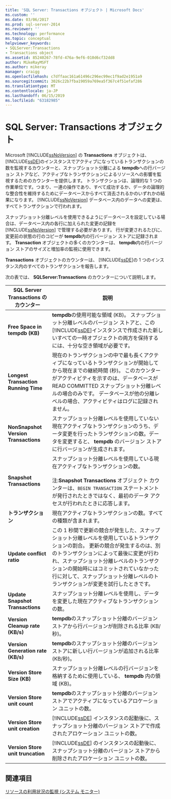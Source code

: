 ```yaml
---
title: 'SQL Server: Transactions オブジェクト | Microsoft Docs'
ms.custom: ''
ms.date: 03/06/2017
ms.prod: sql-server-2014
ms.reviewer: ''
ms.technology: performance
ms.topic: conceptual
helpviewer_keywords:
- SQLServer:Transactions
- Transactions object
ms.assetid: 85240267-78fd-476a-9ef6-010d6cf32dd8
author: MikeRayMSFT
ms.author: mikeray
manager: craigg
ms.openlocfilehash: c7dffaac161a61496c296ec99ec1f9ad2e1951a9
ms.sourcegitcommit: 3026c22b7fba19059a769ea5f367c4f51efaf286
ms.translationtype: MT
ms.contentlocale: ja-JP
ms.lasthandoff: 06/15/2019
ms.locfileid: "63182985"
---
```

# <a name="sql-server-transactions-object"></a>SQL Server: Transactions オブジェクト
  Microsoft [!INCLUDE[ssNoVersion](../../includes/ssnoversion-md.md)] の **Transactions** オブジェクトは、 [!INCLUDE[ssDE](../../includes/ssde-md.md)]のインスタンスでアクティブになっているトランザクションの数を監視するカウンターと、スナップショット分離による **tempdb**への行バージョン ストアなど、アクティブなトランザクションによるリソースへの影響を監視するためのカウンターを提供します。 トランザクションは、論理的な 1 つの作業単位です。つまり、一連の操作であり、すべて成功するか、データの論理的な整合性を維持するためにデータベースからすべて消去されるかのいずれかの結果になります。 [!INCLUDE[ssNoVersion](../../includes/ssnoversion-md.md)] データベース内のデータへの変更は、すべてトランザクションで行われます。  
  
 スナップショット分離レベルを使用できるようにデータベースを設定している場合は、データベース内の各行に加えられた変更の記録を [!INCLUDE[ssNoVersion](../../includes/ssnoversion-md.md)] で管理する必要があります。 行が変更されるたびに、変更前の状態の行のコピーが **tempdb**内の行バージョン ストアに記録されます。 **Transaction** オブジェクトの多くのカウンターは、 **tempdb**内の行バージョン ストアのサイズと増加率の監視に使用できます。  
  
 **Transactions** オブジェクトのカウンターは、 [!INCLUDE[ssDE](../../includes/ssde-md.md)]の 1 つのインスタンス内のすべてのトランザクションを報告します。  
  
 次の表では、 **SQLServer:Transactions** のカウンターについて説明します。  
  
|SQL Server Transactions のカウンター|説明|  
|--------------------------------------|-----------------|  
|**Free Space in tempdb (KB)**|**tempdb**の使用可能な領域 (KB)。 スナップショット分離レベルのバージョン ストアと、この [!INCLUDE[ssDE](../../includes/ssde-md.md)]インスタンスで作成された新しいすべての一時オブジェクトの両方を保持するには、十分な空き領域が必要です。|  
|**Longest Transaction Running Time**|現在のトランザクションの中で最も長くアクティブになっているトランザクションが開始してから現在までの継続時間 (秒)。 このカウンターがアクティビティを示すのは、データベースが READ COMMITTED スナップショット分離レベルの場合のみです。 データベースが他の分離レベルの場合、アクティビティはログに記録されません。|  
|**NonSnapshot Version Transactions**|スナップショット分離レベルを使用していない現在アクティブなトランザクションのうち、データ変更を行ったトランザクションの数。データを変更すると、 **tempdb** のバージョン ストアに行バージョンが生成されます。|  
|**Snapshot Transactions**|スナップショット分離レベルを使用している現在アクティブなトランザクションの数。<br /><br /> 注:**Snapshot Transactions** オブジェクト カウンターは、`BEGIN TRANSACTION` ステートメントが発行されたときではなく、最初のデータ アクセスが行われたときに応答します。|  
|**トランザクション**|現在アクティブなトランザクションの数。すべての種類が含まれます。|  
|**Update conflict ratio**|この 1 秒間で更新の競合が発生した、スナップショット分離レベルを使用しているトランザクションの割合。 更新の競合が発生するのは、別のトランザクションによって最後に変更が行われ、スナップショット分離レベルのトランザクションの開始時にはコミットされていなかった行に対して、スナップショット分離レベルのトランザクションが変更を試行したときです。|  
|**Update Snapshot Transactions**|スナップショット分離レベルを使用し、データを変更した現在アクティブなトランザクションの数。|  
|**Version Cleanup rate (KB/s)**|**tempdb**のスナップショット分離のバージョン ストアから行バージョンが削除される比率 (KB/秒)。|  
|**Version Generation rate (KB/s)**|**tempdb**のスナップショット分離のバージョン ストアに新しい行バージョンが追加される比率 (KB/秒)。|  
|**Version Store Size (KB)**|スナップショット分離レベルの行バージョンを格納するために使用している、 **tempdb** 内の領域 (KB)。|  
|**Version Store unit count**|**tempdb**のスナップショット分離のバージョン ストアでアクティブになっているアロケーション ユニットの数。|  
|**Version Store unit creation**|[!INCLUDE[ssDE](../../includes/ssde-md.md)] インスタンスの起動後に、スナップショット分離のバージョン ストアで作成されたアロケーション ユニットの数。|  
|**Version Store unit truncation**|[!INCLUDE[ssDE](../../includes/ssde-md.md)] のインスタンスの起動後に、スナップショット分離のバージョン ストアから削除されたアロケーション ユニットの数。|  
  
## <a name="see-also"></a>関連項目  
 [リソースの利用状況の監視 &#40;システム モニター&#41;](monitor-resource-usage-system-monitor.md)  
  
  
